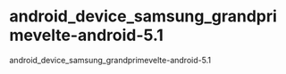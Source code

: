 # android_device_samsung_grandprimevelte-android-5.1
android_device_samsung_grandprimevelte-android-5.1
